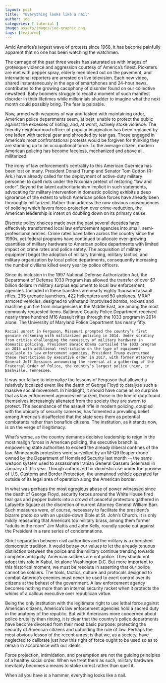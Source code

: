 ```yaml
---
layout: post
title:  "Everything looks like a nail"
author: joe
categories: [ tutorial ]
image: assets/images/joe-graphic.png
tags: [featured]
---
```

Amid America’s largest wave of protests since 1968, it has become painfully apparent that no one has been watching the watchmen.
  
The carnage of the past three weeks has saturated us with images of grotesque violence and aggression courtesy of America’s finest. Picketers are met with pepper spray, elderly men bleed out on the pavement, and international reporters are arrested on live television. Each new video, shared instantaneously in the age of smartphones and 24-hour news, contributes to the growing cacophony of disorder found on our collective newsfeed. Baby boomers struggle to recall a moment of such manifest disorder in their lifetimes while millennials shudder to imagine what the next month could possibly bring. The fear is palpable.
  
Now, armed with weapons of war and tasked with maintaining order, American police departments seem, at best, unable to protect the public against the excesses of rioting, and, at worst, actively stoke violence. The friendly neighborhood officer of popular imagination has been replaced by one laden with tactical gear and shrouded by tear gas. Those engaged in America’s most confrontational protests would be forgiven for thinking they are standing up to an occupational force. To the average citizen, modern American policing has become faceless, mechanized and above all, militarized. 

The irony of law enforcement’s centrality to this American Guernica has been lost on many.  President Donald Trump and Senator Tom Cotton (R-Ark.) have already called for the deployment of active-duty military personnel to quell riots under the Nixonian pretext of restoring “law and order”. Beyond the latent authoritarianism implicit in such statements, advocating for military intervention in domestic policing exhibits a deep ignorance of the extent to which American police forces have already been thoroughly militarized. Rather than address the now obvious consequences of policing which favors force-projection over crime-reduction, the American leadership is intent on doubling down on its primary cause. 

Discrete policy choices made over the past several decades have effectively transformed local law enforcement agencies into small, semi-professional armies. Crime rates have fallen across the country since the 1990s, yet federal programs have continued to allocate ever-growing quantities of military hardware to American police departments with limited impact on crime rates and police safety. The acquisition of military equipment begot the adoption of military training, military tactics, and military organization by local police departments, consequently increasing the number civilians killed every year by police officers. 

Since its inclusion in the 1997 National Defense Authorization Act, the Department of Defense 1033 Program has allowed the transfer of over $7 billion dollars in military surplus equipment to local law enforcement agencies. Included in these transfers are nearly eighty thousand assault rifles, 205 grenade launchers, 422 helicopters and 50 airplanes. MRAP armored vehicles, designed to withstand improvised bombs, rockets and machine gun fire from insurgencies in the Middle East, are among the most commonly requested items. Baltimore County Police Department received nearly three hundred M16 Assault rifles through the 1033 program in 2014 alone. The University of Maryland Police Department has nearly fifty. 

	Racial unrest in Ferguson, Missouri prompted the country’s first genuine reckoning with militarized policing in 2014. Under scrutiny from critics challenging the necessity of military hardware in domestic policing, President Barack Obama curtailed the 1033 program in 2015 with additional restrictions on the type of equipment available to law enforcement agencies. President Trump overturned these restrictions by executive order in 2017, with former Attorney General Jeff Sessions announcing the reversal at a gathering of the Fraternal Order of Police, the country’s largest police union, in Nashville, Tennessee.
  
It was our failure to internalize the lessons of Ferguson that allowed a relatively localized event like the death of George Floyd to catalyze such a massive social movement. In hindsight, it should have come as no surprise that as law enforcement agencies militarized, those in the line of duty found themselves increasingly alienated from the society they are sworn to protect. The ascendance of the assault rifle in modern policing, coupled with the ubiquity of security cameras, has fomented a prevailing belief among America’s disaffected that the state sees them as potential combatants rather than bonafide citizens. The institution, as it stands now, is on the verge of illegitimacy. 

What’s worse, as the country demands decisive leadership to reign in the most malign forces in American policing, the executive branch is empowering state authorities to exceed the already illiberal confines of the law. Minneapolis protesters were surveilled by an M-Q9 Reaper drone owned by the Department of Homeland Security last month -- the same weapon system used to assassinate Iranian General Qassem Soleimani in January of this year. Though authorized for domestic use under the purview of U.S. Customs and Border Protection, the unmanned vehicle operated far outside of its legal area of operation along the American border.

In what was perhaps the most egregious abuse of power witnessed since the death of George Floyd, security forces around the White House fired tear gas and pepper bullets into a crowd of peaceful protestors gathered in Lafayette Square at the discretion of current Attorney General William Barr. Such measures were, of course, necessary to facilitate the president’s bizarre photo op with an upside-down Bible at St. John’s Church. It is only mildly reassuring that America’s top military brass, among them former “adults in the room” Jim Mattis and John Kelly, roundly spoke out against the President in a rare series of condemnations.

Strict separation between civil authorities and the military is a cherished democratic tradition. It would betray our values to let the already tenuous distinction between the police and the military continue trending towards complete ambiguity. American soldiers are not police. They should not adopt this role in Kabul, let alone Washington D.C. But more important to this historical moment, we must be resolute in asserting that our police cannot be soldiers. The tools, tactics, culture and protocols designed to combat America’s enemies must never be used to exert control over its citizens at the behest of the government. A law enforcement agency becomes nothing more than an internal security racket when it protects the whims of a callous executive over republican virtue. 

Being the only institution with the legitimate right to use lethal force against American citizens, America’s law enforcement agencies hold a sacred duty in the anatomy of the republic. But with Americans more concerned about police brutality than rioting, it is clear that the country’s police departments have become divorced from their most basic purpose: protecting the security of American citizens and upholding the rule of law. Perhaps the most obvious lesson of the recent unrest is that we, as a society, have neglected to calibrate just how this right of force ought to be used so as to remain in accordance with our ideals.

Force projection, intimidation, and preemption are not the guiding principles of a healthy social order. When we treat them as such, military hardware inevitably becomes a means to stoke unrest rather than quell it. 

When all you have is a hammer, everything looks like a nail. 
